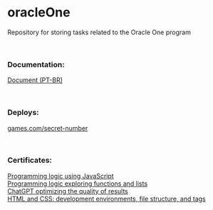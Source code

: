 # oracleOne
Repository for storing tasks related to the Oracle One program

<br>

### Documentation:
[Document (PT-BR) ](https://docs.google.com/document/d/1lhFHmpc7zn_G7GacgSaeY6PenDpJsFKMlsPD_1AGZQ4/edit?usp=sharing)

<br>

### Deploys:
[games.com/secret-number](https://jogo-livid-three.vercel.app/)

<br>

### Certificates: 
[Programming logic using JavaScript](https://drive.google.com/file/d/1TOMHgf7DUJpVRcaouR8zlubKCzK-13Zf/view?usp=drive_link)<br>
[Programming logic exploring functions and lists](https://drive.google.com/file/d/1Lt-yg36rTveyH-OsDHogngA7t-6IKF21/view?usp=drive_link)<br>
[ChatGPT optimizing the quality of results](https://drive.google.com/file/d/1pV6caQ98V1zMVLxCZazwq6YfKeK_IEff/view?usp=drive_link)<br>
[HTML and CSS: development environments, file structure, and tags](https://drive.google.com/file/d/1_hNbHVYskP84gXmlL6nDlo-ANiDnSsy6/view?usp=drive_link)<br>

